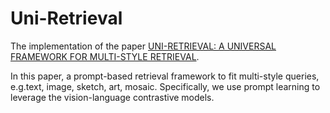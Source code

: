 # Uni-Retrieval

The implementation of the paper [UNI-RETRIEVAL: A UNIVERSAL FRAMEWORK FOR MULTI-STYLE RETRIEVAL]().

In this paper,  a prompt-based retrieval framework to fit multi-style queries, e.g.text, image, sketch, art, mosaic. Specifically, we use prompt learning to leverage the vision-language contrastive models.